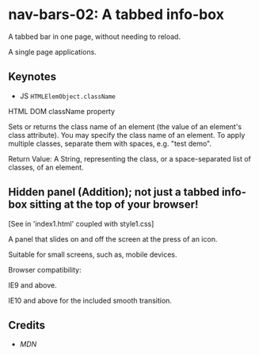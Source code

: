 # nav-bars-02: A tabbed info-box

A tabbed bar in one page, without needing to reload.

A single page applications.

## Keynotes

+ JS `HTMLElemObject.className`

HTML DOM className property

Sets or returns the class name of an element (the value of an element's class attribute). You may specify the class name of an element. To apply multiple classes, separate them with spaces, e.g. "test demo".

Return Value: A String, representing the class, or a space-separated list of classes, of an element.

## Hidden panel (Addition); not just a tabbed info-box sitting at the top of your browser!

[See in 'index1.html' coupled with style1.css]

A panel that slides on and off the screen at the press of an icon.

Suitable for small screens, such as, mobile devices.

Browser compatibility:

IE9 and above.

IE10 and above for the included smooth transition.

## Credits

- _MDN_
